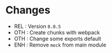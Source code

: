 # Changes

- REL : Version `0.0.5`
- OTH : Create chunks with webpack
- OTH : Change some exports default
- ENH : Remove `mock` from main module
